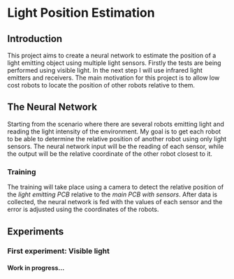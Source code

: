 # Light Position Estimation

## Introduction
This project aims to create a neural network to estimate the position of a light emitting object using multiple light sensors.
Firstly the tests are being performed using visible light. In the next step I will use infrared light emitters and receivers.
The main motivation for this project is to allow low cost robots to locate the position of other robots relative to them.

## The Neural Network
Starting from the scenario where there are several robots emitting light and reading the light intensity of the environment. My goal is to get each robot to be able to determine the relative position of another robot using only light sensors. The neural network input will be the reading of each sensor, while the output will be the relative coordinate of the other robot closest to it.

### Training
The training will take place using a camera to detect the relative position of the _light emitting PCB_ relative to the _main PCB with sensors_. After data is collected, the neural network is fed with the values of each sensor and the error is adjusted using the coordinates of the robots.

## Experiments
### First experiment: Visible light

#### Work in progress...
